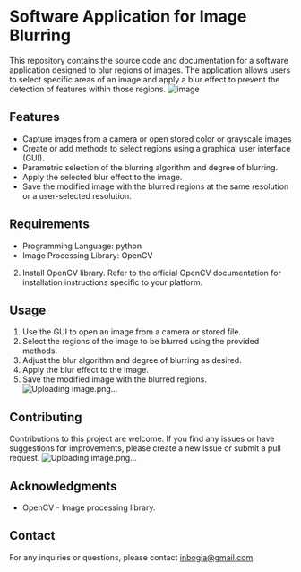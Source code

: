 # Software Application for Image Blurring

This repository contains the source code and documentation for a software application designed to blur regions of images. The application allows users to select specific areas of an image and apply a blur effect to prevent the detection of features within those regions.
![image](https://github.com/ingli0/BlurImage/assets/76855285/d9ab5cad-f4fc-486f-8629-3e192ca60e34)

## Features
- Capture images from a camera or open stored color or grayscale images
- Create or add methods to select regions using a graphical user interface (GUI).
- Parametric selection of the blurring algorithm and degree of blurring.
- Apply the selected blur effect to the image.
- Save the modified image with the blurred regions at the same resolution or a user-selected resolution.

## Requirements
- Programming Language: python
- Image Processing Library: OpenCV

 2. Install OpenCV library. Refer to the official OpenCV documentation for installation instructions specific to your platform.

## Usage

1. Use the GUI to open an image from a camera or stored file.
2. Select the regions of the image to be blurred using the provided methods.
3. Adjust the blur algorithm and degree of blurring as desired.
4. Apply the blur effect to the image.
5. Save the modified image with the blurred regions.
![Uploading image.png…]()

## Contributing
Contributions to this project are welcome. If you find any issues or have suggestions for improvements, please create a new issue or submit a pull request.
![Uploading image.png…]()


## Acknowledgments
- OpenCV - Image processing library.


## Contact
For any inquiries or questions, please contact inbogia@gmail.com
